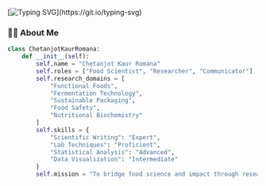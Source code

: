 [![Typing SVG](https://readme-typing-svg.demolab.com?font=Fira+Code&size=24&pause=1000&color=F77F00&center=true&vCenter=true&width=1000&lines=I+am+Chetanjot+Kaur+Romana+and+I+am+a+Food+Scientist.;I+am+Chetanjot+Kaur+Romana+and+I+am+a+Researcher.)](https://git.io/typing-svg)


### 👩‍🔬 About Me
```python
class ChetanjotKaurRomana:
    def __init__(self):
        self.name = "Chetanjot Kaur Romana"
        self.roles = ["Food Scientist", "Researcher", "Communicator"]
        self.research_domains = [
            "Functional Foods",
            "Fermentation Technology",
            "Sustainable Packaging",
            "Food Safety",
            "Nutritional Biochemistry"
        ]
        self.skills = {
            "Scientific Writing": "Expert",
            "Lab Techniques": "Proficient",
            "Statistical Analysis": "Advanced",
            "Data Visualization": "Intermediate"
        }
        self.mission = "To bridge food science and impact through research, design, and communication."


